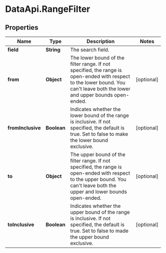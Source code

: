 # DataApi.RangeFilter

## Properties
Name | Type | Description | Notes
------------ | ------------- | ------------- | -------------
**field** | **String** | The search field. | 
**from** | **Object** | The lower bound of the filter range. If not specified, the range is  open-ended with respect to the lower bound. You can&#x27;t leave both the lower and upper bounds open-ended. | [optional] 
**fromInclusive** | **Boolean** | Indicates whether the lower bound of the range is inclusive. If not specified, the default is true. Set to false to make the lower bound exclusive. | [optional] 
**to** | **Object** | The upper bound of the filter range. If not specified, the range is  open-ended with respect to the upper bound. You can&#x27;t leave both the upper and lower bounds open-ended. | [optional] 
**toInclusive** | **Boolean** | Indicates whether the upper bound of the range is inclusive. If not specified, the default is true. Set to false to made the upper bound  exclusive. | [optional] 
